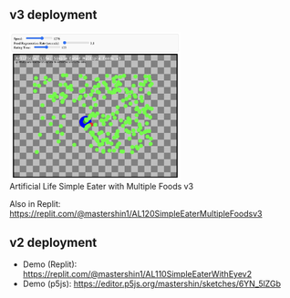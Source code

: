 ## v3 deployment
[<img src="resources/screen.jpg" width="300">](https://mastershin.github.io/learn-artificial-life-101/L100-SimpleEaters/AL120_SimpleEater_MultipleFoods_v3/)\
Artificial Life Simple Eater with Multiple Foods v3

Also in Replit: https://replit.com/@mastershin1/AL120SimpleEaterMultipleFoodsv3

## v2 deployment
- Demo (Replit): https://replit.com/@mastershin1/AL110SimpleEaterWithEyev2
- Demo (p5js): https://editor.p5js.org/mastershin/sketches/6YN_5lZGb
